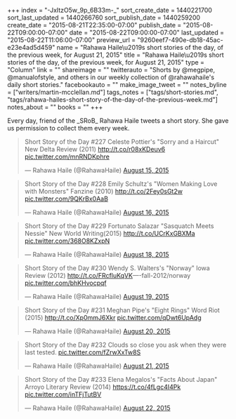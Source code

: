 +++
index = "-JxItzO5w_9p_6B33m-_"
sort_create_date = 1440221700
sort_last_updated = 1440266760
sort_publish_date = 1440259200
create_date = "2015-08-21T22:35:00-07:00"
publish_date = "2015-08-22T09:00:00-07:00"
date = "2015-08-22T09:00:00-07:00"
last_updated = "2015-08-22T11:06:00-07:00"
preview_url = "9260eef7-490e-db18-45ac-e23e4ad5d459"
name = "Rahawa Haile\u2019s short stories of the day, of the previous week, for August 21, 2015"
title = "Rahawa Haile\u2019s short stories of the day, of the previous week, for August 21, 2015"
type = "Column"
link = ""
shareimage = ""
twitterauto = "Shorts by @megpipe, @manualofstyle, and others in our weekly collection of @rahawahaile's daily short stories."
facebookauto = ""
make_image_tweet = ""
notes_byline = ["writers/martin-mcclellan.md"]
tags_notes = ["tags/short-stories.md", "tags/rahawa-hailes-short-story-of-the-day-of-the-previous-week.md"]
notes_about = ""
books = ""
+++
<p class="small">Every day, friend of the _SRoB_ Rahawa Haile tweets a short story. She gave us permission to collect them every week.</p>

<blockquote class="twitter-tweet" data-cards="hidden" lang="en"><p lang="en" dir="ltr">Short Story of the Day #227&#10;Celeste Pottier&#39;s &quot;Sorry and a Haircut&quot;&#10;New Delta Review (2011)&#10;<a href="http://t.co/r08xKDeuv6">http://t.co/r08xKDeuv6</a> <a href="http://t.co/mnRNDKphre">pic.twitter.com/mnRNDKphre</a></p>&mdash; Rahawa Haile (@RahawaHaile) <a href="https://twitter.com/RahawaHaile/status/632663881882697728">August 15, 2015</a></blockquote>

<blockquote class="twitter-tweet" data-cards="hidden" lang="en"><p lang="en" dir="ltr">Short Story of the Day #228&#10;Emily Schultz&#39;s &quot;Women Making Love with Monsters&quot;&#10;Fanzine (2010)&#10;<a href="http://t.co/2Fey0sGt2w">http://t.co/2Fey0sGt2w</a> <a href="http://t.co/9QKrBx0AaB">pic.twitter.com/9QKrBx0AaB</a></p>&mdash; Rahawa Haile (@RahawaHaile) <a href="https://twitter.com/RahawaHaile/status/633038707201675264">August 16, 2015</a></blockquote>

<blockquote class="twitter-tweet" data-cards="hidden" lang="en"><p lang="en" dir="ltr">Short Story of the Day #229&#10;Fortunato Salazar &quot;Sasquatch Meets Nessie&quot;&#10;New World Writing(2015)&#10;<a href="http://t.co/UCrKxGBXMa">http://t.co/UCrKxGBXMa</a> <a href="http://t.co/368O8KZxpN">pic.twitter.com/368O8KZxpN</a></p>&mdash; Rahawa Haile (@RahawaHaile) <a href="https://twitter.com/RahawaHaile/status/633458403390697472">August 18, 2015</a></blockquote>

<blockquote class="twitter-tweet" data-cards="hidden" lang="en"><p lang="en" dir="ltr">Short Story of the Day #230&#10;Wendy S. Walters&#39;s &quot;Norway&quot;&#10;Iowa Review (2012)&#10;<a href="http://t.co/FRcfluKqVK">http://t.co/FRcfluKqVK</a>—-fall-2012/norway <a href="http://t.co/bhKHvocpqf">pic.twitter.com/bhKHvocpqf</a></p>&mdash; Rahawa Haile (@RahawaHaile) <a href="https://twitter.com/RahawaHaile/status/633809577478230016">August 19, 2015</a></blockquote>

<blockquote class="twitter-tweet" data-cards="hidden" lang="en"><p lang="en" dir="ltr">Short Story of the Day #231&#10;Meghan Pipe&#39;s &quot;Eight Rings&quot;&#10;Word Riot (2015)&#10;<a href="http://t.co/Xp0mmJ6Xkr">http://t.co/Xp0mmJ6Xkr</a> <a href="http://t.co/qDwt6UpAdg">pic.twitter.com/qDwt6UpAdg</a></p>&mdash; Rahawa Haile (@RahawaHaile) <a href="https://twitter.com/RahawaHaile/status/634198775867809792">August 20, 2015</a></blockquote> 

<blockquote class="twitter-tweet" lang="en"><p lang="en" dir="ltr">Short Story of the Day #232&#10;Clouds so close you ask when they were last tested. <a href="http://t.co/fZrwXxTw8S">pic.twitter.com/fZrwXxTw8S</a></p>&mdash; Rahawa Haile (@RahawaHaile) <a href="https://twitter.com/RahawaHaile/status/634543314214199296">August 21, 2015</a></blockquote>

<blockquote class="twitter-tweet" data-cards="hidden" lang="en"><p lang="en" dir="ltr">Short Story of the Day #233&#10;Elena Megalos&#39;s &quot;Facts About Japan&quot;&#10;Arroyo Literary Review (2014)&#10;<a href="https://t.co/4fLgc4I4Pk">https://t.co/4fLgc4I4Pk</a> <a href="http://t.co/inTFjTutBV">pic.twitter.com/inTFjTutBV</a></p>&mdash; Rahawa Haile (@RahawaHaile) <a href="https://twitter.com/RahawaHaile/status/634902203367563264">August 22, 2015</a></blockquote>